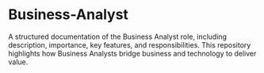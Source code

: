 # Business-Analyst
A structured documentation of the Business Analyst role, including description, importance, key features, and responsibilities. This repository highlights how Business Analysts bridge business and technology to deliver value.
